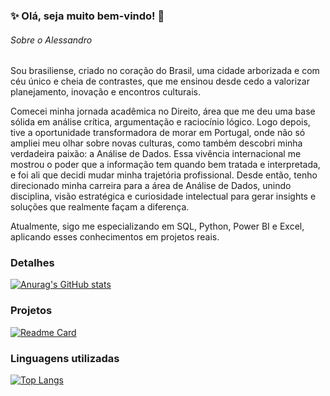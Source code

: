 ### ✨ Olá, seja muito bem-vindo! 👋


###### Sobre o Alessandro
Sou brasiliense, criado no coração do Brasil, uma cidade arborizada e com céu único e cheia de contrastes, que me ensinou desde cedo a valorizar planejamento, inovação e encontros culturais.

 Comecei minha jornada acadêmica no Direito, área que me deu uma base sólida em análise crítica, argumentação e raciocínio lógico. Logo depois, tive a oportunidade transformadora de morar em Portugal, onde não só ampliei meu olhar sobre novas culturas, como também descobri minha verdadeira paixão: a Análise de Dados.
 Essa vivência internacional me mostrou o poder que a informação tem quando bem tratada e interpretada, e foi ali que decidi mudar minha trajetória profissional. Desde então, tenho direcionado minha carreira para a área de Análise de Dados, unindo disciplina, visão estratégica e curiosidade intelectual para gerar insights e soluções que realmente façam a diferença.

 Atualmente, sigo me especializando em SQL, Python, Power BI e Excel, aplicando esses conhecimentos em projetos reais.

 ### Detalhes

[![Anurag's GitHub stats](https://github-readme-stats.vercel.app/api?username=alessandrosbeserra&show_icons=true&theme=dark)](https://github.com/anuraghazra/github-readme-stats)

### Projetos

[![Readme Card](https://github-readme-stats.vercel.app/api/pin/?username=alessandrosbeserra&repo=Projetos-Power-BI.github.io&theme=dark)](https://github.com/anuraghazra/github-readme-stats)

### Linguagens utilizadas

[![Top Langs](https://github-readme-stats.vercel.app/api/top-langs/?username=alessandrosbeserra&layout=compact)](https://github.com/anuraghazra/github-readme-stats)

